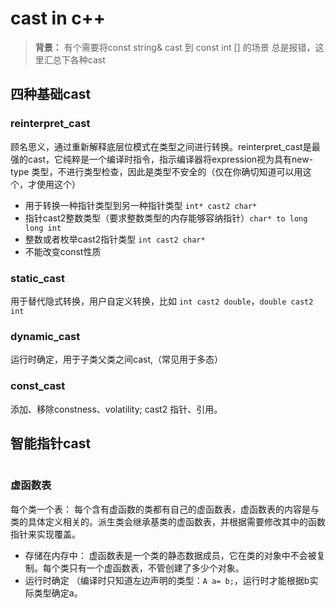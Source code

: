 # cast in c++

> **背景：** 有个需要将const string& cast 到 const int [] 的场景 总是报错，这里汇总下各种cast

## 四种基础cast

### reinterpret_cast

顾名思义，通过重新解释底层位模式在类型之间进行转换。reinterpret_cast是最强的cast，它纯粹是一个编译时指令，指示编译器将expression视为具有new-type 类型，不进行类型检查，因此是类型不安全的（仅在你确切知道可以用这个，才使用这个）

- 用于转换一种指针类型到另一种指针类型 `int* cast2 char*`
- 指针cast2整数类型（要求整数类型的内存能够容纳指针）`char* to long long int`
- 整数或者枚举cast2指针类型 `int cast2 char*`
- 不能改变const性质

### static_cast

用于替代隐式转换，用户自定义转换，比如 `int cast2 double`，`double cast2 int`

### dynamic_cast

运行时确定，用于子类父类之间cast,（常见用于多态）

### const_cast

添加、移除constness、volatility;
cast2 指针、引用。

## 智能指针cast



```mermaid

```


### 虚函数表

每个类一个表： 每个含有虚函数的类都有自己的虚函数表，虚函数表的内容是与类的具体定义相关的。派生类会继承基类的虚函数表，并根据需要修改其中的函数指针来实现覆盖。
- 存储在内存中： 虚函数表是一个类的静态数据成员，它在类的对象中不会被复制。每个类只有一个虚函数表，不管创建了多少个对象。
- 运行时确定 （编译时只知道左边声明的类型：`A a= b;`，运行时才能根据b实际类型确定a。